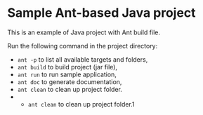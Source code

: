 # Sample Ant-based Java project

This is an example of Java project with Ant build file.

Run the following command in the project directory:

* `ant -p` to list all available targets and folders,
* `ant build` to build project (jar file),
* `ant run` to run sample application,
* `ant doc` to generate documentation,
* `ant clean` to clean up project folder.
* * `ant clean` to clean up project folder.1

